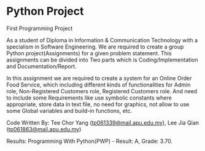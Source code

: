 # Python Project
 First Programming Project

As a student of Diploma in Information & Communication Technology with a specialism in Software Engineering.
We are required to create a group Python project(Assignments) for a given problem statement.
This assignments can be divided into Two parts which is Coding/Implementation and Documentation/Report.

In this assignment we are required to create a system for an Online Order Food Service, which including different kinds of functionalities for Admin role, Non-Registered Customers role, Registered Customers role. And need to include some Requirements like use symbolic constants where appropriate, store data in text file, no need for graphics, not allow to use some Global variables and build-in functions, etc.

Code Written By:
Tee Chor Yang (tp061339@mail.apu.edu.my), Lee Jia Qian (tp061863@mail.apu.edu.my)


Results: Programming With Python(PWP) - Result: A, Grade: 3.70.
